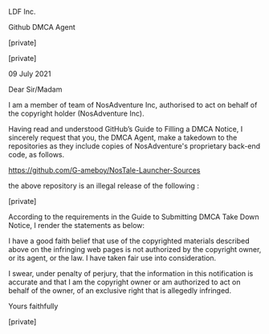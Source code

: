 LDF Inc.

Github DMCA Agent

[private]

[private]

09 July 2021

Dear Sir/Madam

I am a member of team of NosAdventure Inc, authorised to act on behalf of the copyright holder (NosAdventure Inc).

Having read and understood GitHub’s Guide to Filling a DMCA Notice, I sincerely request that you, the DMCA Agent, make a takedown to the repositories as they include copies of NosAdventure's proprietary back-end code, as follows.

https://github.com/G-ameboy/NosTale-Launcher-Sources

the above repository is an illegal release of the following :

[private]

According to the requirements in the Guide to Submitting DMCA Take Down Notice, I render the statements as below:

I have a good faith belief that use of the copyrighted materials described above on the infringing web pages is not authorized by the copyright owner, or its agent, or the law. I have taken fair use into consideration.

I swear, under penalty of perjury, that the information in this notification is accurate and that I am the copyright owner or am authorized to act on behalf of the owner, of an exclusive right that is allegedly infringed.

Yours faithfully

[private]

